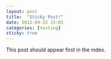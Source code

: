 ```yaml
---
layout: post
title:  "Sticky Post!"
date: 2012-09-22 15:03
categories: [testing]
sticky: true
---
```



This post should appear first in the index.

